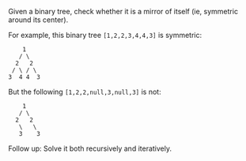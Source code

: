 Given a binary tree, check whether it is a mirror of itself (ie, symmetric around its center).

For example, this binary tree ```[1,2,2,3,4,4,3]``` is symmetric:

```
    1
   / \
  2   2
 / \ / \
3  4 4  3
```

But the following ```[1,2,2,null,3,null,3]``` is not:

```
    1
   / \
  2   2
   \   \
   3    3
```

Follow up: Solve it both recursively and iteratively.